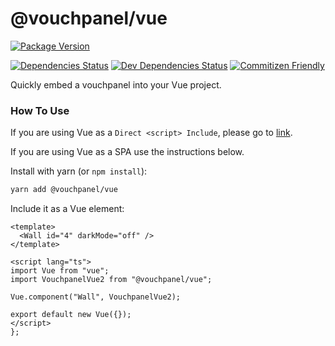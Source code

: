 # @vouchpanel/vue

[![Package Version][package-image]][package-url]
<!-- [![Open Issues][issues-image]][issues-url]
[![Build Status][build-image]][build-url] -->
<!-- [![Coverage Status][coverage-image]][coverage-url] -->
[![Dependencies Status][dependencies-image]][dependencies-url]
[![Dev Dependencies Status][dev-dependencies-image]][dev-dependencies-url]
[![Commitizen Friendly][commitizen-image]][commitizen-url]

Quickly embed a vouchpanel into your Vue project.

### How To Use

If you are using Vue as a `Direct <script> Include`, please go to [link](https://vouchpanel.com/docs/vanillajs).

If you are using Vue as a SPA use the instructions below.

Install with yarn (or `npm install`):

```bash
yarn add @vouchpanel/vue
```

Include it as a Vue element:

```vue
<template>
  <Wall id="4" darkMode="off" />
</template>

<script lang="ts">
import Vue from "vue";
import VouchpanelVue2 from "@vouchpanel/vue";

Vue.component("Wall", VouchpanelVue2);

export default new Vue({});
</script>
};
```

[project-url]: https://github.com/vouchpanel/vouchpanel-vue
[package-image]: https://img.shields.io/npm/v/@vouchpanel/vue
[package-url]: https://www.npmjs.com/package/@vouchpanel/vue
[issues-image]: https://img.shields.io/github/issues/vouchpanel/vouchpanel-vue.svg?style=popout
[issues-url]: https://github.com/vouchpanel/vouchpanel-vue/issues
[build-image]: https://travis-ci.org/vouchpanel/vouchpanel-vue.svg?branch=master
[build-url]: https://travis-ci.org/vouchpanel/vouchpanel-vue
[coverage-image]: https://coveralls.io/repos/github/vouchpanel/vouchpanel-vue/badge.svg?branch=master
[coverage-url]: https://coveralls.io/github/vouchpanel/vouchpanel-vue?branch=master
[dependencies-image]: https://img.shields.io/david/vouchpanel/vouchpanel-vue
[dependencies-url]: https://www.npmjs.com/package/@vouchpanel/vue
[dev-dependencies-image]: https://img.shields.io/david/dev/vouchpanel/vouchpanel-vue
[dev-dependencies-url]: https://www.npmjs.com/package/@vouchpanel/vue
[commitizen-image]: https://img.shields.io/badge/commitizen-friendly-brightgreen.svg
[commitizen-url]: http://commitizen.github.io/cz-cli
